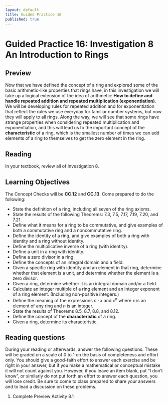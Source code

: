 ```yaml
---
layout: default
title: Guided Practice 16
published: true
---
```



# Guided Practice 16: Investigation 8 An Introduction to Rings

## Preview

Now that we have defined the concept of a ring and explored some of the basic arithmetic-like properties that rings have, in this investigation we will take up a logical extension of the idea of arithmetic: __How to define and handle repeated addition and repeated multiplication (exponentiation)__. We will be developing rules for repeated addition and for exponentiation that reflect the rules we use everyday for familiar number systems, but now they will apply to all rings. Along the way, we will see that some rings have strange properties when considering repeated multiplication and exponentiation, and this will lead us to the important concept of the __characteristic__ of a ring, which is the smallest number of times we can add elements of a ring to themselves to get the zero element in the ring.
## Reading

In your textbook, review all of Investigation 8.

## Learning Objectives 

The Concept Checks will be __CC.12__ and __CC.13__. Come prepared to do the following:

+ State the definition of a ring, including all seven of the ring axioms.
+ State the results of the following Theorems: 7.3, 7.5, 7.17, 7.19, 7.20, and 7.21.
+ Define what it means for a ring to be commutative, and give examples of both a commutative ring and a noncommutative ring.
+ Define the identity of a ring, and give examples of both a ring with identity and a ring without identity.
+ Define the multiplicative inverse of a ring (with identity).
+ Define a unit in a ring with identity.
+ Define a zero divisor in a ring.
+ Define the concepts of an integral domain and a field.
+ Given a specific ring with identity and an element in that ring, determine whether that element is a unit, and determine whether the element is a zero divisor.
+ Given a ring, determine whether it is an integral domain and/or a field.
+ Calculate an integer multiple of a ring element and an integer exponent of a ring element. (Including non-positive integers.)
+ Define the meaning of the expressions $n\cdot x$ and $x^n$ where $x$ is an element of any ring and $n$ is an integer.
+ State the results of Theorems 8.5, 8.7, 8.8, and 8.12.
+ Define the concept of the __characteristic__ of a ring.
+ Given a ring, determine its characteristic.

## Reading questions

During your reading or afterwards, answer the following questions. These will be graded on a scale of 0 to 1 on the basis of completeness and effort only. You should give a good-faith effort to answer each exercise and be right in your answer, but if you make a mathematical or conceptual mistake it will not count against you. However, if you leave an item blank, put “I don’t know”, or similarly do not put forth an effort to answer each question, you will lose credit. Be sure to come to class prepared to share your answers and to lead a discussion on these problems.

1. Complete Preview Activity 8.1
